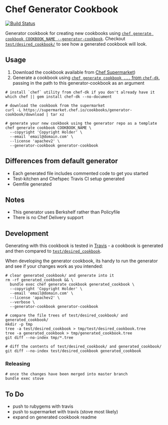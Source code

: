 # Chef Generator Cookbook

[![Build Status](https://travis-ci.org/atheiman/chef-generator-cookbook.svg?branch=master)](https://travis-ci.org/atheiman/chef-generator-cookbook)

Generator cookbook for creating new cookbooks using [`chef generate cookbook COOKBOOK_NAME --generator-cookbook`](https://docs.chef.io/ctl_chef.html#chef-generate-cookbook). Checkout [`test/desired_cookbook/`](./test/desired_cookbook/) to see how a generated cookbook will look.

## Usage

1. Download the cookbook available from [Chef Supermarket](https://supermarket.chef.io/cookbooks/generator-cookbook))
1. Generate a cookbook using [`chef generate cookbook ...` from `chef-dk`](https://docs.chef.io/ctl_chef.html#chef-generate-cookbook), passing in the path to this generator-cookbook as an argument

```shell
# install `chef` utility from chef-dk if you don't already have it
which chef || gem install chef-dk --no-document

# download the cookbook from the supermarket
curl -L https://supermarket.chef.io/cookbooks/generator-cookbook/download | tar xz

# generate your new cookbook using the generator repo as a template
chef generate cookbook COOKBOOK_NAME \
  --copyright 'Copyright Holder' \
  --email 'email@domain.com' \
  --license 'apachev2' \
  --generator-cookbook generator-cookbook
```

## Differences from default generator

- Each generated file includes commented code to get you started
- Test-kitchen and Chefspec Travis CI setup generated
- Gemfile generated

## Notes

- This generator uses Berkshelf rather than Policyfile
- There is no Chef Delivery support

## Development

Generating with this cookbook is tested in [Travis](https://travis-ci.org/atheiman/chef-generator-cookbook/) - a cookbook is generated and then compared to [`test/desired_cookbook`](./test/desired_cookbook/).

When developing the generator cookbook, its handy to run the generator and see if your changes work as you intended:

```shell
# clear generated_cookbook/ and generate into it
rm -rf generated_cookbook && \
  bundle exec chef generate cookbook generated_cookbook \
  --copyright 'Copyright Holder' \
  --email 'email@domain.com' \
  --license 'apachev2' \
  --verbose \
  --generator-cookbook generator-cookbook

# compare the file trees of test/desired_cookbook/ and generated_cookbook/
mkdir -p tmp
tree -a test/desired_cookbook > tmp/test/desired_cookbook.tree
tree -a generated_cookbook > tmp/generated_cookbook.tree
git diff --no-index tmp/*.tree

# diff the contents of test/desired_cookbook/ and generated_cookbook/
git diff --no-index test/desired_cookbook generated_cookbook
```

### Releasing

```shell
# once the changes have been merged into master branch
bundle exec stove
```

## To Do

- push to rubygems with travis
- push to supermarket with travis (stove most likely)
- expand on generated cookbook readme
